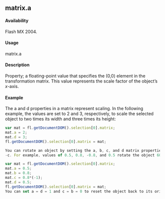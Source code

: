 ## matrix.a

#### Availability

Flash MX 2004.

#### Usage

matrix.a

#### Description

Property; a floating-point value that specifies the (0,0) element in the transformation matrix. This value represents the scale factor of the object’s *x*-axis.

#### Example

The a and d properties in a matrix represent scaling. In the following example, the values are set to 2 and 3, respectively, to scale the selected object to two times its width and three times its height:
```javascript
var mat = fl.getDocumentDOM().selection[0].matrix;
mat.a = 2;
mat.d = 3;
fl.getDocumentDOM().selection[0].matrix = mat;

You can rotate an object by setting the a, b, c, and d matrix properties relative to one another, where a = d and b =
-c. For example, values of 0.5, 0.8, -0.8, and 0.5 rotate the object 60º:

var mat = fl.getDocumentDOM().selection[0].matrix;
mat.a = 0.5;
mat.b = 0.8;
mat.c = 0.8*(-1);
mat.d = 0.5;
fl.getDocumentDOM().selection[0].matrix = mat;
You can set a = d = 1 and c = b = 0 to reset the object back to its original shape.

```